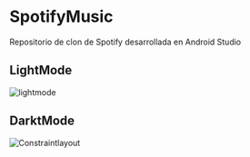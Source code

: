 # SpotifyMusic
Repositorio de clon de Spotify desarrollada en Android Studio

## LightMode
![lightmode](https://user-images.githubusercontent.com/41756950/153691264-b2084b85-8b88-411e-b2b8-2c8d2ecc88c6.png)

## DarktMode
![Constraintlayout](https://user-images.githubusercontent.com/41756950/153689206-39a72e0b-2259-4bc2-b95b-1e6296ef8e96.png)


